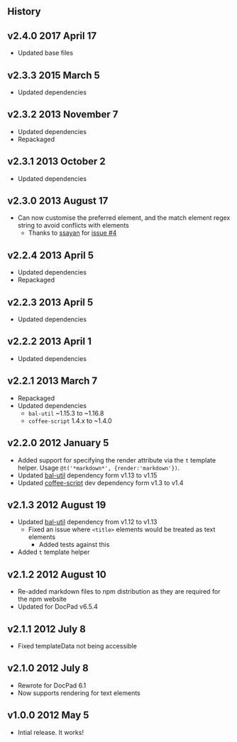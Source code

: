 ## History

## v2.4.0 2017 April 17
- Updated base files

## v2.3.3 2015 March 5
- Updated dependencies

## v2.3.2 2013 November 7
- Updated dependencies
- Repackaged

## v2.3.1 2013 October 2
- Updated dependencies

## v2.3.0 2013 August 17
- Can now customise the preferred element, and the match element regex string to avoid conflicts with elements
	- Thanks to [ssayan](https://github.com/ssayan) for [issue #4](https://github.com/docpad/docpad-plugin-text/issues/4)

## v2.2.4 2013 April 5
- Updated dependencies
- Repackaged

## v2.2.3 2013 April 5
- Updated dependencies

## v2.2.2 2013 April 1
- Updated dependencies

## v2.2.1 2013 March 7
- Repackaged
- Updated dependencies
	-  `bal-util` ~1.15.3 to ~1.16.8
	-  `coffee-script` 1.4.x to ~1.4.0

## v2.2.0 2012 January 5
- Added support for specifying the render attribute via the `t` template helper. Usage `@t('*markdown*', {render:'markdown'})`.
- Updated [bal-util](https://github.com/bevry/) dependency form v1.13 to v1.15
- Updated [coffee-script](http://coffeescript.org/) dev dependency form v1.3 to v1.4

## v2.1.3 2012 August 19
- Updated [bal-util](https://github.com/balupton/bal-util) dependency from v1.12 to v1.13
	- Fixed an issue where `<title>` elements would be treated as text elements
		- Added tests against this
- Added `t` template helper

## v2.1.2 2012 August 10
- Re-added markdown files to npm distribution as they are required for the npm website
- Updated for DocPad v6.5.4

## v2.1.1 2012 July 8
- Fixed templateData not being accessible

## v2.1.0 2012 July 8
- Rewrote for DocPad 6.1
- Now supports rendering for text elements

## v1.0.0 2012 May 5
- Intial release. It works!
